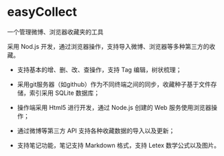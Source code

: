 # easyCollect
一个管理微博、浏览器收藏夹的工具

采用 Nod.js 开发，通过浏览器操作，支持导入微博、浏览器等多种第三方的收藏。

* 支持基本的增、删、改、查操作，支持 Tag 编辑，树状梳理；

* 采用git服务器（如github）作为不同终端之间的同步，收藏种子基于文件存储，索引采用 SQLite 数据库；

* 操作端采用 Html5 进行开发，通过 Node.js 创建的 Web 服务使用浏览器操作；

* 通过微博等第三方 API 支持各种收藏数据的导入以及更新；

* 支持笔记功能，笔记支持 Markdown 格式，支持 Letex 数学公式以及图片。
